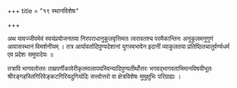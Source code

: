 +++
title = "१९ स्थानविशेषः"

+++

अथ यावज्जीवमेवं स्वयंप्रयोजनतया निरपराधानुकूलवृत्तिमतः त्वरावतश्च परमैकान्तिनः अनुकूलमनुगुणं आवासस्थानं विमर्शनीयम् । तत्र आर्यावर्तादिपुण्यदेशानां युगस्वभावेन इदानीं व्याकुलतया प्रतिष्ठितचातुर्वर्ण्यधर्म एव प्रदेशः समुपादेयः ॥

तत्रापि भागवतोत्तरः ताम्रपर्णीकावेरीकृतमालापयस्विन्यादिपुण्यतीर्थोत्तरः भगवद्भागवताभिमानविषयीभूतः श्रीरङ्गहस्तिगिरिवेङ्कटगिरियदुगिर्यादिः सत्त्वोत्तरो वा क्षेत्रविशेषः मुमुक्षुभिः परिग्राह्यः ।

